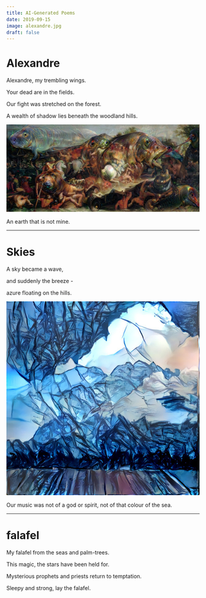 ```yaml
---
title: AI-Generated Poems
date: 2019-09-15
image: alexandre.jpg
draft: false
---
```


# Alexandre

Alexandre, my trembling wings.

Your dead are in the fields.

Our fight was stretched on the forest.

A wealth of shadow lies beneath the woodland hills.

![An earth that is not mine](images/alexandre.jpg)

An earth that is not mine.

---

# Skies

A sky became a wave,

and suddenly the breeze -

azure floating on the hills.

![Sky](images/sky.jpg)

Our music was not of a god or spirit, not of that colour of the sea.

---

# falafel

My falafel from the seas and palm-trees.

This magic, the stars have been held for.

Mysterious prophets and priests return to temptation.

Sleepy and strong, lay the falafel.
